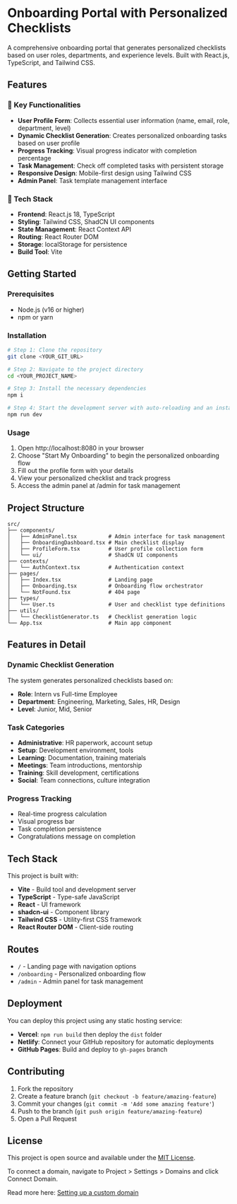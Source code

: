 # Onboarding Portal with Personalized Checklists

A comprehensive onboarding portal that generates personalized checklists based on user roles, departments, and experience levels. Built with React.js, TypeScript, and Tailwind CSS.

## Features

### 🎯 Key Functionalities
- **User Profile Form**: Collects essential user information (name, email, role, department, level)
- **Dynamic Checklist Generation**: Creates personalized onboarding tasks based on user profile
- **Progress Tracking**: Visual progress indicator with completion percentage
- **Task Management**: Check off completed tasks with persistent storage
- **Responsive Design**: Mobile-first design using Tailwind CSS
- **Admin Panel**: Task template management interface

### 🔧 Tech Stack
- **Frontend**: React.js 18, TypeScript
- **Styling**: Tailwind CSS, ShadCN UI components
- **State Management**: React Context API
- **Routing**: React Router DOM
- **Storage**: localStorage for persistence
- **Build Tool**: Vite

## Getting Started

### Prerequisites
- Node.js (v16 or higher)
- npm or yarn

### Installation
```sh
# Step 1: Clone the repository
git clone <YOUR_GIT_URL>

# Step 2: Navigate to the project directory
cd <YOUR_PROJECT_NAME>

# Step 3: Install the necessary dependencies
npm i

# Step 4: Start the development server with auto-reloading and an instant preview
npm run dev
```

### Usage
1. Open http://localhost:8080 in your browser
2. Choose "Start My Onboarding" to begin the personalized onboarding flow
3. Fill out the profile form with your details
4. View your personalized checklist and track progress
5. Access the admin panel at /admin for task management

## Project Structure

```
src/
├── components/
│   ├── AdminPanel.tsx          # Admin interface for task management
│   ├── OnboardingDashboard.tsx # Main checklist display
│   ├── ProfileForm.tsx         # User profile collection form
│   └── ui/                     # ShadCN UI components
├── contexts/
│   └── AuthContext.tsx         # Authentication context
├── pages/
│   ├── Index.tsx               # Landing page
│   ├── Onboarding.tsx          # Onboarding flow orchestrator
│   └── NotFound.tsx            # 404 page
├── types/
│   └── User.ts                 # User and checklist type definitions
├── utils/
│   └── ChecklistGenerator.ts   # Checklist generation logic
└── App.tsx                     # Main app component
```

## Features in Detail

### Dynamic Checklist Generation
The system generates personalized checklists based on:
- **Role**: Intern vs Full-time Employee
- **Department**: Engineering, Marketing, Sales, HR, Design
- **Level**: Junior, Mid, Senior

### Task Categories
- **Administrative**: HR paperwork, account setup
- **Setup**: Development environment, tools
- **Learning**: Documentation, training materials
- **Meetings**: Team introductions, mentorship
- **Training**: Skill development, certifications
- **Social**: Team connections, culture integration

### Progress Tracking
- Real-time progress calculation
- Visual progress bar
- Task completion persistence
- Congratulations message on completion

## Tech Stack

This project is built with:
- **Vite** - Build tool and development server
- **TypeScript** - Type-safe JavaScript
- **React** - UI framework
- **shadcn-ui** - Component library
- **Tailwind CSS** - Utility-first CSS framework
- **React Router DOM** - Client-side routing

## Routes
- `/` - Landing page with navigation options
- `/onboarding` - Personalized onboarding flow
- `/admin` - Admin panel for task management

## Deployment

You can deploy this project using any static hosting service:
- **Vercel**: `npm run build` then deploy the `dist` folder
- **Netlify**: Connect your GitHub repository for automatic deployments
- **GitHub Pages**: Build and deploy to `gh-pages` branch

## Contributing

1. Fork the repository
2. Create a feature branch (`git checkout -b feature/amazing-feature`)
3. Commit your changes (`git commit -m 'Add some amazing feature'`)
4. Push to the branch (`git push origin feature/amazing-feature`)
5. Open a Pull Request

## License

This project is open source and available under the [MIT License](LICENSE).

To connect a domain, navigate to Project > Settings > Domains and click Connect Domain.

Read more here: [Setting up a custom domain](https://docs.lovable.dev/tips-tricks/custom-domain#step-by-step-guide)
